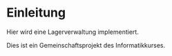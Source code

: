# Einleitung
Hier wird eine Lagerverwaltung implementiert.

Dies ist ein Gemeinschaftsprojekt des Informatikkurses.
